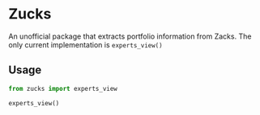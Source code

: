 # Zucks
An unofficial package that extracts portfolio information from Zacks. The only current implementation is `experts_view()`

## Usage
```python
from zucks import experts_view

experts_view()
```